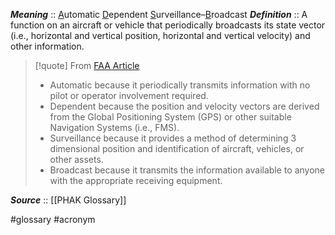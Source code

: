 ***Meaning*** :: <u>A</u>utomatic <u>D</u>ependent <u>S</u>urveillance–<u>B</u>roadcast
***Definition***    :: A function on an aircraft or vehicle that periodically broadcasts its state vector (i.e., horizontal and vertical position, horizontal and vertical velocity) and other information.

> [!quote] From [FAA Article](https://www.faa.gov/air_traffic/technology/equipadsb/capabilities/ins_outs)
> - Automatic because it periodically transmits information with no pilot or operator involvement required.
> - Dependent because the position and velocity vectors are derived from the Global Positioning System (GPS) or other suitable Navigation Systems (i.e., FMS).
> - Surveillance because it provides a method of determining 3 dimensional position and identification of aircraft, vehicles, or other assets.
> - Broadcast because it transmits the information available to anyone with the appropriate receiving equipment.

***Source***         :: [[PHAK Glossary]]

#glossary #acronym